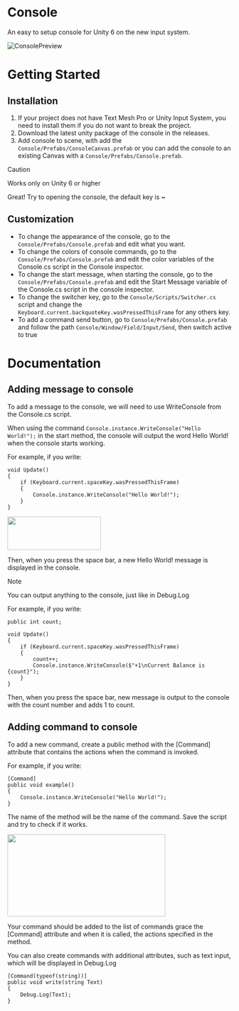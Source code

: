 # Console
An easy to setup console for Unity 6 on the new input system.

![ConsolePreview](https://github.com/user-attachments/assets/811eb0dc-abc5-414a-a9b8-06ccf3c56574)

# Getting Started
## Installation
1. If your project does not have Text Mesh Pro or Unity Input System, you need to install them if you do not want to break the project.
2. Download the latest unity package of the console in the releases.
3. Add console to scene, with add the `Console/Prefabs/ConsoleCanvas.prefab` or you can add the console to an existing Canvas with a `Console/Prefabs/Console.prefab`.

> [!CAUTION]
> Works only on Unity 6 or higher

Great! Try to opening the console, the default key is **~**
## Customization
- To change the appearance of the console, go to the `Console/Prefabs/Console.prefab` and edit what you want.
- To change the colors of console commands, go to the `Console/Prefabs/Console.prefab` and edit the color variables of the Console.cs script in the Console inspector.
- To change the start message, when starting the console, go to the `Console/Prefabs/Console.prefab` and edit the Start Message variable of the Console.cs script in the console inspector.
- To change the switcher key, go to the `Console/Scripts/Switcher.cs` script and change the `Keyboard.current.backquoteKey.wasPressedThisFrame` for any others key.
- To add a command send button, go to `Console/Prefabs/Console.prefab` and follow the path `Console/Window/Field/Input/Send`, then switch active to true

# Documentation
## Adding message to console
To add a message to the console, we will need to use WriteConsole from the Console.cs script.

When using the command `Console.instance.WriteConsole("Hello World!");` in the start method, the console will output the word Hello World! when the console starts working.

For example, if you write:
```
void Update()
{
    if (Keyboard.current.spaceKey.wasPressedThisFrame)
    {
        Console.instance.WriteConsole("Hello World!");
    }
}
```

<img src="https://github.com/user-attachments/assets/767a0ab0-2fbc-4adc-a443-c83d5c8df666" width="210" height="75">

Then, when you press the space bar, a new Hello World! message is displayed in the console.

> [!NOTE]
> You can output anything to the console, just like in Debug.Log

For example, if you write:
```
public int count;

void Update()
{
    if (Keyboard.current.spaceKey.wasPressedThisFrame)
    {
        count++;
        Console.instance.WriteConsole($"+1\nCurrent Balance is {count}");
    }
}
```
Then, when you press the space bar, new message is output to the console with the count number and adds 1 to count.

## Adding command to console

To add a new command, create a public method with the [Command] attribute that contains the actions when the command is invoked.

For example, if you write:
```
[Command]
public void example()
{
    Console.instance.WriteConsole("Hello World!");
}
```
The name of the method will be the name of the command. Save the script and try to check if it works.

<img src="https://github.com/user-attachments/assets/1fd3df39-f0f2-4a8c-9830-18ecd5ae4d59" width="355" height="185">

Your command should be added to the list of commands grace the [Command] attribute and when it is called, the actions specified in the method.

You can also create commands with additional attributes, such as text input, which will be displayed in Debug.Log
```
[Command(typeof(string))]
public void write(string Text)
{
    Debug.Log(Text);
}
```
